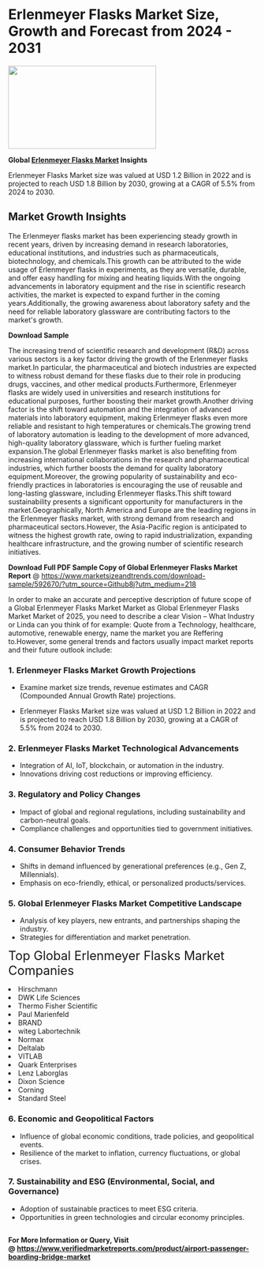 <H1>Erlenmeyer Flasks Market Size, Growth and Forecast from 2024 - 2031</H1><img class="aligncenter size-medium wp-image-584254" src="https://thirdeyenews.in/wp-content/uploads/2024/09/Global-Market-Research-300x168.jpeg" alt="" width="300" height="168" /><p><strong>Global&nbsp;<a href="https://www.marketsizeandtrends.com/download-sample/592670/?utm_source=Github8j?utm_medium=218">Erlenmeyer Flasks Market</a> Insights</strong></p><p>Erlenmeyer Flasks Market size was valued at USD 1.2 Billion in 2022 and is projected to reach USD 1.8 Billion by 2030, growing at a CAGR of 5.5% from 2024 to 2030.</p><p><h2>Market Growth Insights</h2> <p>The Erlenmeyer flasks market has been experiencing steady growth in recent years, driven by increasing demand in research laboratories, educational institutions, and industries such as pharmaceuticals, biotechnology, and chemicals.This growth can be attributed to the wide usage of Erlenmeyer flasks in experiments, as they are versatile, durable, and offer easy handling for mixing and heating liquids.With the ongoing advancements in laboratory equipment and the rise in scientific research activities, the market is expected to expand further in the coming years.Additionally, the growing awareness about laboratory safety and the need for reliable laboratory glassware are contributing factors to the market's growth.</p> <p><strong>Download Sample</strong></p> <p>The increasing trend of scientific research and development (R&D) across various sectors is a key factor driving the growth of the Erlenmeyer flasks market.In particular, the pharmaceutical and biotech industries are expected to witness robust demand for these flasks due to their role in producing drugs, vaccines, and other medical products.Furthermore, Erlenmeyer flasks are widely used in universities and research institutions for educational purposes, further boosting their market growth.Another driving factor is the shift toward automation and the integration of advanced materials into laboratory equipment, making Erlenmeyer flasks even more reliable and resistant to high temperatures or chemicals.The growing trend of laboratory automation is leading to the development of more advanced, high-quality laboratory glassware, which is further fueling market expansion.The global Erlenmeyer flasks market is also benefiting from increasing international collaborations in the research and pharmaceutical industries, which further boosts the demand for quality laboratory equipment.Moreover, the growing popularity of sustainability and eco-friendly practices in laboratories is encouraging the use of reusable and long-lasting glassware, including Erlenmeyer flasks.This shift toward sustainability presents a significant opportunity for manufacturers in the market.Geographically, North America and Europe are the leading regions in the Erlenmeyer flasks market, with strong demand from research and pharmaceutical sectors.However, the Asia-Pacific region is anticipated to witness the highest growth rate, owing to rapid industrialization, expanding healthcare infrastructure, and the growing number of scientific research initiatives.<p><span class=""><strong>Download Full PDF Sample Copy of Global Erlenmeyer Flasks Market Report</strong> @ <a href="https://www.marketsizeandtrends.com/download-sample/592670/?utm_source=Github8j?utm_medium=218" target="_blank">https://www.marketsizeandtrends.com/download-sample/592670/?utm_source=Github8j?utm_medium=218</a></span></p><p>In order to make an accurate and perceptive description of future scope of a Global&nbsp;Erlenmeyer Flasks Market Market as Global&nbsp;Erlenmeyer Flasks Market Market of 2025, you need to describe a clear Vision &ndash; What Industry or Linda can you think of for example: Quote from a Technology, healthcare, automotive, renewable energy, name the market you are Reffering to.However, some general trends and factors usually impact market reports and their future outlook include:</p><h3>1.&nbsp;<strong>Erlenmeyer Flasks Market Growth Projections</strong></h3><ul><li>Examine market size trends, revenue estimates and CAGR (Compounded Annual Growth Rate) projections.</li><li><p>Erlenmeyer Flasks Market size was valued at USD 1.2 Billion in 2022 and is projected to reach USD 1.8 Billion by 2030, growing at a CAGR of 5.5% from 2024 to 2030.</p></li></ul><h3>2.&nbsp;<strong>Erlenmeyer Flasks Market Technological Advancements</strong></h3><ul><li>Integration of AI, IoT, blockchain, or automation in the industry.</li><li>Innovations driving cost reductions or improving efficiency.</li></ul><h3>3.&nbsp;<strong>Regulatory and Policy Changes</strong></h3><ul><li>Impact of global and regional regulations, including sustainability and carbon-neutral goals.</li><li>Compliance challenges and opportunities tied to government initiatives.</li></ul><h3>4.&nbsp;<strong>Consumer Behavior Trends</strong></h3><ul><li>Shifts in demand influenced by generational preferences (e.g., Gen Z, Millennials).</li><li>Emphasis on eco-friendly, ethical, or personalized products/services.</li></ul><h3>5.&nbsp;<strong>Global Erlenmeyer Flasks Market Competitive Landscape</strong></h3><ul><li>Analysis of key players, new entrants, and partnerships shaping the industry.</li><li>Strategies for differentiation and market penetration.</li></ul><p data-pm-slice="1 1 []"><span style="color: inherit; font-family: inherit; font-size: 25px;">Top Global Erlenmeyer Flasks Market Companies</span></p><div class="" data-test-id=""><p><li>Hirschmann</li><li> DWK Life Sciences</li><li> Thermo Fisher Scientific</li><li> Paul Marienfeld</li><li> BRAND</li><li> witeg Labortechnik</li><li> Normax</li><li> Deltalab</li><li> VITLAB</li><li> Quark Enterprises</li><li> Lenz Laborglas</li><li> Dixon Science</li><li> Corning</li><li> Standard Steel</li></p></div><h3>6.&nbsp;<strong>Economic and Geopolitical Factors</strong></h3><ul><li>Influence of global economic conditions, trade policies, and geopolitical events.</li><li>Resilience of the market to inflation, currency fluctuations, or global crises.</li></ul><h3>7.&nbsp;<strong>Sustainability and ESG (Environmental, Social, and Governance)</strong></h3><ul><li>Adoption of sustainable practices to meet ESG criteria.</li><li>Opportunities in green technologies and circular economy principles.</li></ul><h2><strong style="font-size: 14px;">For More Information or Query, Visit @&nbsp;</strong><a style="background-color: #ffffff; font-size: 14px;" href="https://www.marketsizeandtrends.com/report/erlenmeyer-flasks-market/" target="_blank">https://www.verifiedmarketreports.com/product/airport-passenger-boarding-bridge-market</a></h2>